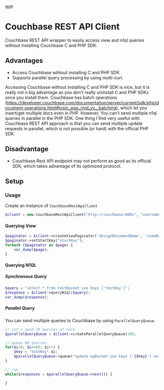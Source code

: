 WIP

# Couchbase REST API Client
Couchbase REST API wrapper to easily access view and n1ql queries without installing Couchbase C and PHP SDK.

## Advantages

- Access Couchbase wihtout installing C and PHP SDK.
- Supports parallel query processing by using multi-curl.

Accessing Couchbase without installing C and PHP SDK is nice, but it is really not n big advantage as you don't really
uninstall C and PHP SDKs once you install them. Couchbase has batch operations (https://developer.couchbase.com/documentation/server/current/sdk/php/document-operations.html#topic_eqq_rmd_yv__batching), which
let you insert/get multiple docs even in PHP. However, You can't send multiple n1ql queries in parallel in the PHP SDK. One thing I find very useful with Couchbase REST API approach is that you can send multiple
update requests in parallel, which is not possible (or hard) with the official PHP SDK.

## Disadvantage
- Couchbase Rest API endpoint may not perform as good as its official SDK, which takes advantage of its optimized protocol.

## Setup

### Usage

Create an instance of ```CouchbaseRestApiClient```
```php
$client = new CouchbaseRestApiClient("http://couchbase:8091", "username", "password");
```

#### Querying View
```php
$paginator = $client->createViewPaginator('designDocumentName', 'viewName');
$paginator->setStartKey("startKey");
foreach ($paginator as $page) {
    var_dump($page);
}
```

#### Querying N1QL

##### Synchronous Query
```php
$query = "select * from testBucket use keys ['testKey']";
$response = $client->queryN1ql($query);
var_dump($response);
```

##### Parallel Query
You can send multiple queries to Couchbase by using ```ParallelQueryQueue```.
```php
// Let's send 30 queries at once
$parallelQueryQueue = $client->createParallelQueryQueue(30);

// queue 90 queries
for($i=0; $i<=89; $i++) {
    $key = "testKey".$i;
    $parallelQueryQueue->queue("update myBucket use keys ['{$key}'] set index=$i";
}

// run
while($responses = $parallelQueryQueue->next()) {

}
```
